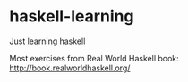 # haskell-learning
Just learning haskell

Most exercises from Real World Haskell book: http://book.realworldhaskell.org/

